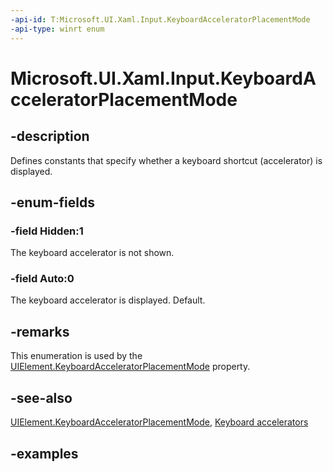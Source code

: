 ```yaml
---
-api-id: T:Microsoft.UI.Xaml.Input.KeyboardAcceleratorPlacementMode
-api-type: winrt enum
---
```


<!-- Enumeration syntax.
public enum KeyboardAcceleratorPlacementMode : int 
-->

# Microsoft.UI.Xaml.Input.KeyboardAcceleratorPlacementMode

## -description
Defines constants that specify whether a keyboard shortcut (accelerator) is displayed.

## -enum-fields
### -field Hidden:1
The keyboard accelerator is not shown.

### -field Auto:0
The keyboard accelerator is displayed. Default.

## -remarks
This enumeration is used by the [UIElement.KeyboardAcceleratorPlacementMode](../microsoft.ui.xaml/uielement_keyboardacceleratorplacementmode.md) property.

## -see-also
[UIElement.KeyboardAcceleratorPlacementMode](../microsoft.ui.xaml/uielement_keyboardacceleratorplacementmode.md), [Keyboard accelerators](/windows/apps/design/input/keyboard-accelerators)

## -examples

